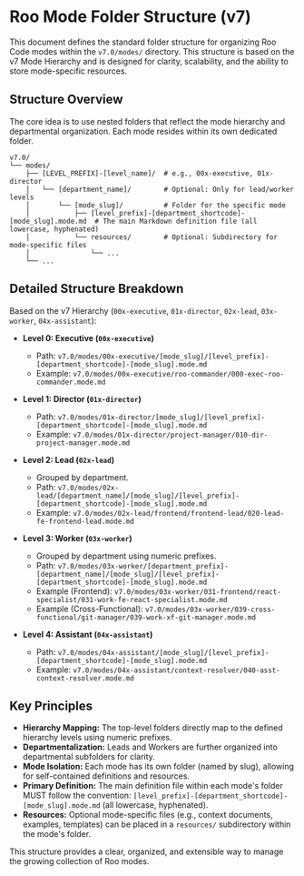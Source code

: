 # Roo Mode Folder Structure (v7)

This document defines the standard folder structure for organizing Roo Code modes within the `v7.0/modes/` directory. This structure is based on the v7 Mode Hierarchy and is designed for clarity, scalability, and the ability to store mode-specific resources.

## Structure Overview

The core idea is to use nested folders that reflect the mode hierarchy and departmental organization. Each mode resides within its own dedicated folder.

```
v7.0/
└── modes/
    ├── [LEVEL_PREFIX]-[level_name]/  # e.g., 00x-executive, 01x-director
    │   └── [department_name]/        # Optional: Only for lead/worker levels
    │       └── [mode_slug]/          # Folder for the specific mode
    │           ├── [level_prefix]-[department_shortcode]-[mode_slug].mode.md  # The main Markdown definition file (all lowercase, hyphenated)
    │           └── resources/        # Optional: Subdirectory for mode-specific files
    │               └── ...
    └── ...
```

## Detailed Structure Breakdown

Based on the v7 Hierarchy (`00x-executive`, `01x-director`, `02x-lead`, `03x-worker`, `04x-assistant`):

*   **Level 0: Executive (`00x-executive`)**
    *   Path: `v7.0/modes/00x-executive/[mode_slug]/[level_prefix]-[department_shortcode]-[mode_slug].mode.md`
    *   Example: `v7.0/modes/00x-executive/roo-commander/000-exec-roo-commander.mode.md`

*   **Level 1: Director (`01x-director`)**
    *   Path: `v7.0/modes/01x-director/[mode_slug]/[level_prefix]-[department_shortcode]-[mode_slug].mode.md`
    *   Example: `v7.0/modes/01x-director/project-manager/010-dir-project-manager.mode.md`

*   **Level 2: Lead (`02x-lead`)**
    *   Grouped by department.
    *   Path: `v7.0/modes/02x-lead/[department_name]/[mode_slug]/[level_prefix]-[department_shortcode]-[mode_slug].mode.md`
    *   Example: `v7.0/modes/02x-lead/frontend/frontend-lead/020-lead-fe-frontend-lead.mode.md`

*   **Level 3: Worker (`03x-worker`)**
    *   Grouped by department using numeric prefixes.
    *   Path: `v7.0/modes/03x-worker/[department_prefix]-[department_name]/[mode_slug]/[level_prefix]-[department_shortcode]-[mode_slug].mode.md`
    *   Example (Frontend): `v7.0/modes/03x-worker/031-frontend/react-specialist/031-work-fe-react-specialist.mode.md`
    *   Example (Cross-Functional): `v7.0/modes/03x-worker/039-cross-functional/git-manager/039-work-xf-git-manager.mode.md`

*   **Level 4: Assistant (`04x-assistant`)**
    *   Path: `v7.0/modes/04x-assistant/[mode_slug]/[level_prefix]-[department_shortcode]-[mode_slug].mode.md`
    *   Example: `v7.0/modes/04x-assistant/context-resolver/040-asst-context-resolver.mode.md`

## Key Principles

*   **Hierarchy Mapping:** The top-level folders directly map to the defined hierarchy levels using numeric prefixes.
*   **Departmentalization:** Leads and Workers are further organized into departmental subfolders for clarity.
*   **Mode Isolation:** Each mode has its own folder (named by slug), allowing for self-contained definitions and resources.
*   **Primary Definition:** The main definition file within each mode's folder MUST follow the convention: `[level_prefix]-[department_shortcode]-[mode_slug].mode.md` (all lowercase, hyphenated).
*   **Resources:** Optional mode-specific files (e.g., context documents, examples, templates) can be placed in a `resources/` subdirectory within the mode's folder.

This structure provides a clear, organized, and extensible way to manage the growing collection of Roo modes.